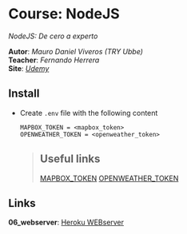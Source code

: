 # Course: NodeJS

*NodeJS: De cero a experto*  

**Autor**: *Mauro Daniel Viveros (TRY Ubbe)*  
**Teacher**: *Fernando Herrera*  
**Site**: *[Udemy](https://www.udemy.com/course/node-de-cero-a-experto/)*

## Install
- Create `.env` file with the following content
  ```
  MAPBOX_TOKEN = <mapbox_token>
  OPENWEATHER_TOKEN = <openweather_token>
  ```
  > ## Useful links
  > [MAPBOX_TOKEN](https://account.mapbox.com/access-tokens/)
  > [OPENWEATHER_TOKEN](https://home.openweathermap.org/api_keys)

## Links
**06_webserver**: [Heroku WEBserver](https://dashboard.heroku.com/apps/mviveros-course-nodejs)